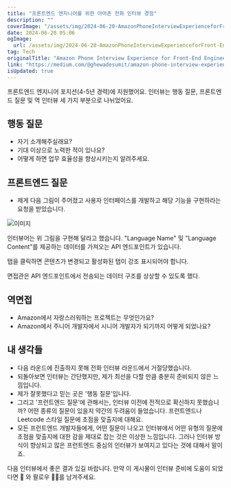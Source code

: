 ```yaml
---
title: "프론트엔드 엔지니어를 위한 아마존 전화 인터뷰 경험"
description: ""
coverImage: "/assets/img/2024-06-20-AmazonPhoneInterviewExperienceforFront-EndEngineer_0.png"
date: 2024-06-20 05:06
ogImage: 
  url: /assets/img/2024-06-20-AmazonPhoneInterviewExperienceforFront-EndEngineer_0.png
tag: Tech
originalTitle: "Amazon Phone Interview Experience for Front-End Engineer"
link: "https://medium.com/@ghewadesumit/amazon-phone-interview-experience-for-front-end-engineer-ba2d429a3ea2"
isUpdated: true
---
```





프론트엔드 엔지니어 포지션(4-5년 경력)에 지원했어요. 인터뷰는 행동 질문, 프론트엔드 질문 및 역 인터뷰 세 가지 부분으로 나뉘었어요.

## 행동 질문

- 자기 소개해주실래요?
- 기대 이상으로 노력한 적이 있나요?
- 어떻게 하면 업무 효율성을 향상시키는지 알려주세요.

<div class="content-ad"></div>

## 프론트엔드 질문

- 제게 다음 그림이 주어졌고 사용자 인터페이스를 개발하고 해당 기능을 구현하라는 요청을 받았습니다.

![이미지](/assets/img/2024-06-20-AmazonPhoneInterviewExperienceforFront-EndEngineer_0.png)

인터뷰어는 위 그림을 구현해 달라고 했습니다. "Language Name" 및 "Language Content"를 제공하는 데이터를 가져오는 API 엔드포인트가 있습니다.

<div class="content-ad"></div>

탭을 클릭하면 콘텐츠가 변경되고 활성화된 탭이 강조 표시되어야 합니다.

면접관은 API 엔드포인트에서 전송되는 데이터 구조를 상상할 수 있도록 했다.

## 역면접

- Amazon에서 자랑스러워하는 프로젝트는 무엇인가요?
- Amazon에서 주니어 개발자에서 시니어 개발자가 되기까지 어떻게 되었나요?

<div class="content-ad"></div>

## 내 생각들

- 다음 라운드에 진출하지 못해 전화 인터뷰 라운드에서 거절당했습니다.
- 되돌아보면 인터뷰는 간단했지만, 제가 최선을 다할 만큼 충분히 준비되지 않은 느낌입니다.
- 제가 잘못했다고 믿는 곳은 '행동 질문'입니다.
- 그리고 '프런트엔드 질문'에 관해서는, 인터뷰 이전에 전적으로 확신하지 못했습니까? 어떤 종류의 질문이 있을지 약간의 두려움이 들었습니다. 프런트엔드나 Leetcode 스타일 질문에 초점을 맞출지에 대해요.
- 모든 프런트엔드 개발자들에게, 어떤 질문이 나오고 인터뷰에서 어떤 유형의 질문에 초점을 맞출지에 대한 감을 제대로 잡는 것은 이상한 느낌입니다. 그러나 인터뷰 방식이 향상되고 많은 프런트엔드 중심의 인터뷰가 보여지고 있다는 것에 대해서 말이죠.

다음 인터뷰에서 좋은 결과 있길 바랍니다. 만약 이 게시물이 인터뷰 준비에 도움이 되었다면 👏 와 팔로우 🚶‍♂️를 남겨주세요.